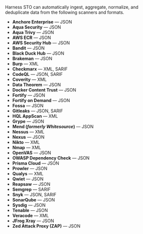 Harness STO can automatically ingest, aggregate, normalize, and deduplicate data from the following scanners and formats. 

- **Anchore Enterprise** — JSON
- **Aqua Security** — JSON
- **Aqua Trivy** — JSON
- **AWS ECR** — JSON
- **AWS Security Hub** — JSON
- **Bandit** — JSON
- **Black Duck Hub** — JSON
- **Brakeman** — JSON
- **Burp** — XML
- **Checkmarx** — XML, SARIF  <!-- - **Clair** — JSON -->
- **CodeQL** — JSON, SARIF
- **Coverity** — XML
- **Data Theorem** — JSON
- **Docker Content Trust** — JSON
- **Fortify** — JSON
- **Fortify on Demand** — JSON
- **Fossa** — JSON
- **Gitleaks** — JSON, SARIF
- **HQL AppScan** — XML 
- **Grype** — JSON
- **Mend (_formerly Whitesource_)** — JSON  
- **Nessus** — XML
- **Nexus** — JSON
- **Nikto** — XML
- **Nmap** — XML
- **OpenVAS** — JSON
- **OWASP Dependency Check** — JSON 
- **Prisma Cloud** — JSON  
- **Prowler** — JSON
- **Qualys** — XML
- **Qwiet** — JSON
- **Reapsaw** — JSON    <!-- - **Scoutsuite** — JSON -->
- **Semgrep** — SARIF
- **Snyk** — JSON, SARIF
- **SonarQube** — JSON
- **Sysdig** — JSON 
- **Tenable** — JSON
- **Veracode** — XML
- **JFrog Xray** — JSON
- **Zed Attack Proxy (ZAP)** — JSON
